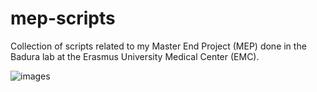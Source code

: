 # mep-scripts

Collection of scripts related to my Master End Project (MEP) done in the Badura lab at the Erasmus University Medical Center (EMC).

![image](https://vignette.wikia.nocookie.net/dbxfanon/images/f/fd/Link.png/revision/latest?cb=20160424022916)s
